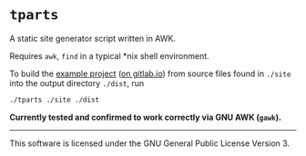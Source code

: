 # `tparts`

A static site generator script written in AWK.

Requires `awk`, `find` in a typical \*nix shell environment.


To build the [example project](https://andis-sprinkis.github.io/tparts/) ([on gitlab.io](andis-sprinkis.gitlab.io/tparts)) from source files found in `./site` into the output directory `./dist`, run
```bash
./tparts ./site ./dist
```

**Currently tested and confirmed to work correctly via GNU AWK (`gawk`).**

---

This software is licensed under the GNU General Public License Version 3.

